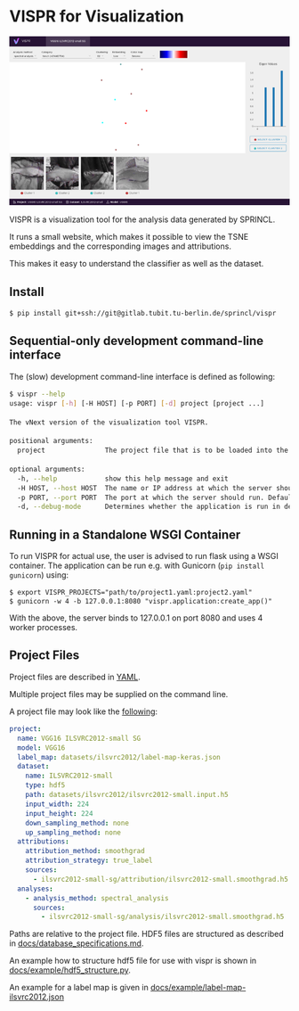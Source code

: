 # VISPR for Visualization
![Vispr Screenshot](docs/img/vispr-screenshot.png)

VISPR is a visualization tool for the analysis data generated by SPRINCL.

It runs a small website, which makes it possible to view the TSNE embeddings and the corresponding images and attributions.

This makes it easy to understand the classifier as well as the dataset.

## Install
```sh
$ pip install git+ssh://git@gitlab.tubit.tu-berlin.de/sprincl/vispr
```

## Sequential-only development command-line interface
The (slow) development command-line interface is defined as following:

```sh
$ vispr --help
usage: vispr [-h] [-H HOST] [-p PORT] [-d] project [project ...]

The vNext version of the visualization tool VISPR.

positional arguments:
  project               The project file that is to be loaded into the workspace. Multiple project files can be specified.

optional arguments:
  -h, --help            show this help message and exit
  -H HOST, --host HOST  The name or IP address at which the server should run. Defaults to "localhost".
  -p PORT, --port PORT  The port at which the server should run. Defaults to 8080.
  -d, --debug-mode      Determines whether the application is run in debug mode. When the application is in debug mode, then all FLASK and Werkzeug logs are printed to stdout, FLASK debugging is activated (FLASK will print out the debugger PIN for attaching the debugger), and the automatic reloading, when the Python files change is activated. Furthermore, the frontend of the application will not be served via the command line tool and has to be directly started (e.g. via ng serve). Otherwise, all these things will be deactivated and the frontend of the application is served via the FLASK server. If the application is to be debugged using Visual Studio Code (or any other IDE for that matter), then the application must not be started in debug mode, because Visual Studio will create its own debugger.
```

## Running in a Standalone WSGI Container
To run VISPR for actual use, the user is advised to run flask using a WSGI container.
The application can be run e.g. with Gunicorn (`pip install gunicorn`) using:

```shell
$ export VISPR_PROJECTS="path/to/project1.yaml:project2.yaml"
$ gunicorn -w 4 -b 127.0.0.1:8080 "vispr.application:create_app()"
```
With the above, the server binds to 127.0.0.1 on port 8080 and uses 4 worker processes.


## Project Files
Project files are described in [YAML](https://yaml.org/).

Multiple project files may be supplied on the command line.

A project file may look like the [following](docs/example/project-ilsvrc2012-sg.yaml):


```yaml
project:
  name: VGG16 ILSVRC2012-small SG
  model: VGG16
  label_map: datasets/ilsvrc2012/label-map-keras.json
  dataset:
    name: ILSVRC2012-small
    type: hdf5
    path: datasets/ilsvrc2012/ilsvrc2012-small.input.h5
    input_width: 224
    input_height: 224
    down_sampling_method: none
    up_sampling_method: none
  attributions:
    attribution_method: smoothgrad
    attribution_strategy: true_label
    sources:
      - ilsvrc2012-small-sg/attribution/ilsvrc2012-small.smoothgrad.h5
  analyses:
    - analysis_method: spectral_analysis
      sources:
        - ilsvrc2012-small-sg/analysis/ilsvrc2012-small.smoothgrad.h5
```

Paths are relative to the project file. HDF5 files are structured as described in [docs/database_specifications.md](docs/database_specifications.md).

An example how to structure hdf5 file for use with vispr is shown in [docs/example/hdf5_structure.py](docs/example/hdf5_structure.py).

An example for a label map is given in [docs/example/label-map-ilsvrc2012.json](docs/example/label-map-ilsvrc2012.json)
